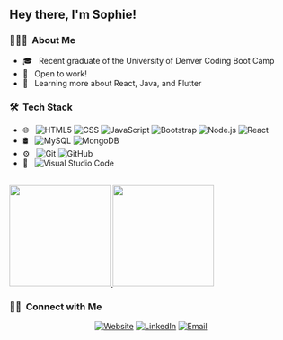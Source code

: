<h2> Hey there, I'm Sophie!</h2>

<h3> 👩🏻‍💻 &nbsp;About Me</h3>

- 🎓 &nbsp; Recent graduate of the University of Denver Coding Boot Camp
- 💼 &nbsp; Open to work!
- 🌱 &nbsp; Learning more about React, Java, and Flutter

<h3> 🛠 &nbsp;Tech Stack</h3>

- 🌐 &nbsp;
  ![HTML5](https://img.shields.io/badge/-HTML5-333333?style=flat&logo=HTML5)
  ![CSS](https://img.shields.io/badge/-CSS-333333?style=flat&logo=CSS3&logoColor=1572B6)
  ![JavaScript](https://img.shields.io/badge/-JavaScript-333333?style=flat&logo=javascript)
  ![Bootstrap](https://img.shields.io/badge/-Bootstrap-333333?style=flat&logo=bootstrap&logoColor=563D7C)
  ![Node.js](https://img.shields.io/badge/-Node.js-333333?style=flat&logo=node.js)
  ![React](https://img.shields.io/badge/-React-333333?style=flat&logo=react)  
- 🛢 &nbsp;
  ![MySQL](https://img.shields.io/badge/-MySQL-333333?style=flat&logo=mysql)
  ![MongoDB](https://img.shields.io/badge/-MongoDB-333333?style=flat&logo=mongodb)
- ⚙️ &nbsp;
  ![Git](https://img.shields.io/badge/-Git-333333?style=flat&logo=git)
  ![GitHub](https://img.shields.io/badge/-GitHub-333333?style=flat&logo=github)
- 🔧 &nbsp;
  ![Visual Studio Code](https://img.shields.io/badge/-Visual%20Studio%20Code-333333?style=flat&logo=visual-studio-code&logoColor=007ACC)

<br/>

<a href="https://github.com/sclebron">
  <img height="180em" src="https://github-readme-stats.vercel.app/api?username=sclebron&theme=buefy&show_icons=true" />
  <img height="180em" src="https://github-readme-stats.vercel.app/api/top-langs/?username=sclebron&theme=buefy&layout=compact" />
</a>

<br/>

<h3> 🤝🏻 &nbsp;Connect with Me </h3>

<p align="center">
<a href="https://www.sclebron.com/"><img alt="Website" src="https://img.shields.io/badge/Website-www.sclebron.com-blue?style=flat-square&logo=google-chrome"></a>
<a href="https://www.linkedin.com/in/sophielebron/"><img alt="LinkedIn" src="https://img.shields.io/badge/LinkedIn-Aditya%20Vikram%20Singh-blue?style=flat-square&logo=linkedin"></a>
<a href="mailto:sophieclebron@gmail.com"><img alt="Email" src="https://img.shields.io/badge/Email-sophieclebron@gmail.com-blue?style=flat-square&logo=gmail"></a>
</p>



